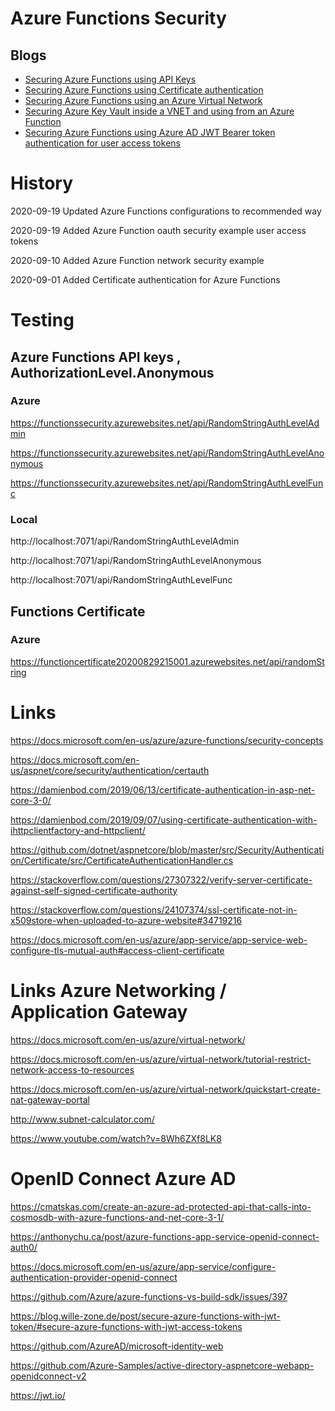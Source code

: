 # Azure Functions Security

## Blogs

<ul>
	<li><a href="https://damienbod.com/2020/08/17/securing-azure-functions-using-api-keys/">Securing Azure Functions using API Keys</a></li>
	<li><a href="https://damienbod.com/2020/09/04/securing-azure-functions-using-certificate-authentication/">Securing Azure Functions using Certificate authentication</a></li>
	<li><a href="https://damienbod.com/2020/09/10/securing-azure-functions-using-an-azure-virtual-network/">Securing Azure Functions using an Azure Virtual Network</a></li>
	<li><a href="https://damienbod.com/2020/09/16/securing-azure-key-vault-inside-a-vnet-and-using-from-an-azure-function/">Securing Azure Key Vault inside a VNET and using from an Azure Function</a></li>
	<li><a href="https://damienbod.com/2020/09/24/securing-azure-functions-using-azure-ad-jwt-bearer-token-authentication-for-user-access-tokens/">Securing Azure Functions using Azure AD JWT Bearer token authentication for user access tokens</a></li>

</ul>

# History

2020-09-19  Updated Azure Functions configurations to recommended way

2020-09-19 Added Azure Function oauth security example user access tokens

2020-09-10 Added Azure Function network security example

2020-09-01 Added Certificate authentication for Azure Functions

# Testing

## Azure Functions API keys , AuthorizationLevel.Anonymous

### Azure

https://functionssecurity.azurewebsites.net/api/RandomStringAuthLevelAdmin

https://functionssecurity.azurewebsites.net/api/RandomStringAuthLevelAnonymous

https://functionssecurity.azurewebsites.net/api/RandomStringAuthLevelFunc

### Local

http://localhost:7071/api/RandomStringAuthLevelAdmin

http://localhost:7071/api/RandomStringAuthLevelAnonymous

http://localhost:7071/api/RandomStringAuthLevelFunc

## Functions Certificate

### Azure

https://functioncertificate20200829215001.azurewebsites.net/api/randomString


# Links

https://docs.microsoft.com/en-us/azure/azure-functions/security-concepts

https://docs.microsoft.com/en-us/aspnet/core/security/authentication/certauth

https://damienbod.com/2019/06/13/certificate-authentication-in-asp-net-core-3-0/

https://damienbod.com/2019/09/07/using-certificate-authentication-with-ihttpclientfactory-and-httpclient/

https://github.com/dotnet/aspnetcore/blob/master/src/Security/Authentication/Certificate/src/CertificateAuthenticationHandler.cs
                
https://stackoverflow.com/questions/27307322/verify-server-certificate-against-self-signed-certificate-authority

https://stackoverflow.com/questions/24107374/ssl-certificate-not-in-x509store-when-uploaded-to-azure-website#34719216

https://docs.microsoft.com/en-us/azure/app-service/app-service-web-configure-tls-mutual-auth#access-client-certificate


# Links Azure Networking / Application Gateway

https://docs.microsoft.com/en-us/azure/virtual-network/

https://docs.microsoft.com/en-us/azure/virtual-network/tutorial-restrict-network-access-to-resources

https://docs.microsoft.com/en-us/azure/virtual-network/quickstart-create-nat-gateway-portal

http://www.subnet-calculator.com/

https://www.youtube.com/watch?v=8Wh6ZXf8LK8


# OpenID Connect Azure AD

https://cmatskas.com/create-an-azure-ad-protected-api-that-calls-into-cosmosdb-with-azure-functions-and-net-core-3-1/

https://anthonychu.ca/post/azure-functions-app-service-openid-connect-auth0/

https://docs.microsoft.com/en-us/azure/app-service/configure-authentication-provider-openid-connect

https://github.com/Azure/azure-functions-vs-build-sdk/issues/397

https://blog.wille-zone.de/post/secure-azure-functions-with-jwt-token/#secure-azure-functions-with-jwt-access-tokens

https://github.com/AzureAD/microsoft-identity-web

https://github.com/Azure-Samples/active-directory-aspnetcore-webapp-openidconnect-v2

https://jwt.io/
